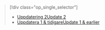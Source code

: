 > [!div class="op_single_selector"]
> * [<span data-ttu-id="39d93-101">Uppdatering 2</span><span class="sxs-lookup"><span data-stu-id="39d93-101">Update 2</span></span>](../articles/storsimple/storsimple-manage-backup-policies-u2.md)
> * [<span data-ttu-id="39d93-102">Uppdatera 1 & tidigare</span><span class="sxs-lookup"><span data-stu-id="39d93-102">Update 1 & earlier</span></span>](../articles/storsimple/storsimple-manage-backup-policies.md)
> 
> 

